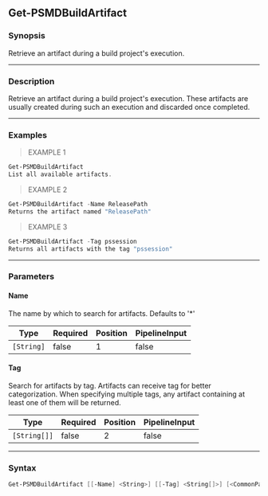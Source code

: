 Get-PSMDBuildArtifact
---------------------

### Synopsis
Retrieve an artifact during a build project's execution.

---

### Description

Retrieve an artifact during a build project's execution.
These artifacts are usually created during such an execution and discarded once completed.

---

### Examples
> EXAMPLE 1

```PowerShell
Get-PSMDBuildArtifact
List all available artifacts.
```
> EXAMPLE 2

```PowerShell
Get-PSMDBuildArtifact -Name ReleasePath
Returns the artifact named "ReleasePath"
```
> EXAMPLE 3

```PowerShell
Get-PSMDBuildArtifact -Tag pssession
Returns all artifacts with the tag "pssession"
```

---

### Parameters
#### **Name**
The name by which to search for artifacts.
Defaults to '*'

|Type      |Required|Position|PipelineInput|
|----------|--------|--------|-------------|
|`[String]`|false   |1       |false        |

#### **Tag**
Search for artifacts by tag.
Artifacts can receive tag for better categorization.
When specifying multiple tags, any artifact containing at least one of them will be returned.

|Type        |Required|Position|PipelineInput|
|------------|--------|--------|-------------|
|`[String[]]`|false   |2       |false        |

---

### Syntax
```PowerShell
Get-PSMDBuildArtifact [[-Name] <String>] [[-Tag] <String[]>] [<CommonParameters>]
```
